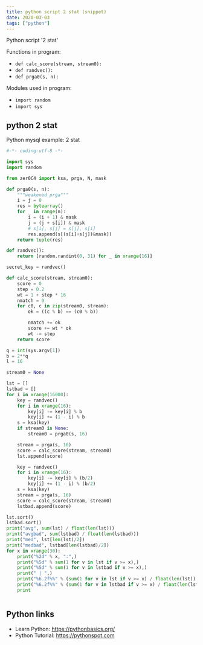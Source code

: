 ```yaml
---
title: python script 2 stat (snippet)
date: 2020-03-03
tags: ["python"]
---
```

Python script '2 stat'

Functions in program: 
* `def calc_score(stream, stream0):`
* `def randvec():`
* `def prga0(s, n):`

Modules used in program: 
* `import random`
* `import sys`

## python 2 stat

Python mysql example: 2 stat

```python
#-*- coding:utf-8 -*-

import sys
import random

from zer0C4 import ksa, prga, N, mask

def prga0(s, n):
    """weakened prga"""
    i = j = 0
    res = bytearray()
    for _ in range(n):
        i = (i + 1) & mask
        j = (j + s[i]) & mask
        # s[i], s[j] = s[j], s[i]
        res.append(s[(s[i]+s[j])&mask])
    return tuple(res)

def randvec():
    return [random.randint(0, 31) for _ in xrange(16)]

secret_key = randvec()

def calc_score(stream, stream0):
    score = 0
    step = 0.2
    wt = 1 + step * 16
    nmatch = 0
    for c0, c in zip(stream0, stream):
        ok = ((c % b) == (c0 % b))

        nmatch += ok
        score += wt * ok
        wt -= step
    return score

q = int(sys.argv[1])
b = 2**q
l = 16

stream0 = None

lst = []
lstbad = []
for i in xrange(16000):
    key = randvec()
    for i in xrange(16):
        key[i] -= key[i] % b
        key[i] += (1 - i) % b
    s = ksa(key)
    if stream0 is None:
        stream0 = prga0(s, 16)

    stream = prga(s, 16)
    score = calc_score(stream, stream0)
    lst.append(score)

    key = randvec()
    for i in xrange(16):
        key[i] -= key[i] % (b/2)
        key[i] += (1 - i) % (b/2)
    s = ksa(key)
    stream = prga(s, 16)
    score = calc_score(stream, stream0)
    lstbad.append(score)

lst.sort()
lstbad.sort()
print("avg", sum(lst) / float(len(lst)))
print("avgbad", sum(lstbad) / float(len(lstbad)))
print("med", lst[len(lst)/2])
print("medbad", lstbad[len(lstbad)/2])
for x in xrange(30):
    print("%2d" % x, ":",)
    print("%5d" % sum(1 for v in lst if v >= x),)
    print("%5d" % sum(1 for v in lstbad if v >= x),)
    print(" | ",)
    print("%6.2f%%" % (sum(1 for v in lst if v >= x) / float(len(lst)) * 100),)
    print("%6.2f%%" % (sum(1 for v in lstbad if v >= x) / float(len(lstbad)) * 100),)
    print



```

## Python links

- Learn Python: https://pythonbasics.org/
- Python Tutorial: https://pythonspot.com
